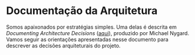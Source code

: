 # Documentação da Arquitetura

Somos apaixonados por estratégias simples. Uma delas é descrita em 
*Documenting Architecture Decisions* ([aqui](http://thinkrelevance.com/blog/2011/11/15/documenting-architecture-decisions)), 
produzido por Michael Nygard. Vamos seguir as orientações apresentadas nesse documento para descrever as decisões arquiteturais do projeto.
